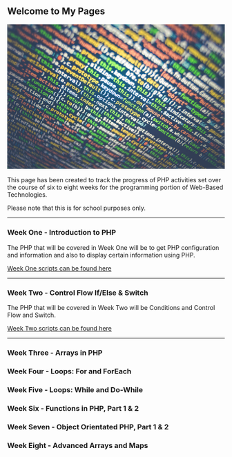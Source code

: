 ## Welcome to My Pages

![ImageAltText](assets/images/code.jpg)

This page has been created to track the progress of PHP activities set over the course of six to eight weeks for the programming portion of Web-Based Technologies.

Please note that this is for school purposes only.


----


### Week One - Introduction to PHP

The PHP that will be covered in Week One will be to get PHP configuration and information and also to display certain information using PHP.

[Week One scripts can be found here](https://jamespssmith.github.io/James-Tries-PHP/week-one)


----


### Week Two - Control Flow If/Else & Switch

The PHP that will be covered in Week Two will be Conditions and Control Flow and Switch.

[Week Two scripts can be found here](https://jamespssmith.github.io/James-Tries-PHP/week-two)


----

### Week Three - Arrays in PHP

### Week Four - Loops: For and ForEach

### Week Five - Loops: While and Do-While

### Week Six - Functions in PHP, Part 1 & 2

### Week Seven - Object Orientated PHP, Part 1 & 2

### Week Eight - Advanced Arrays and Maps
